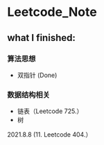 # Leetcode_Note
## what I finished:

### 算法思想

- 双指针 (Done)

### 数据结构相关

- 链表（Leetcode 725.）
- 树

2021.8.8 (11. Leetcode 404.）

